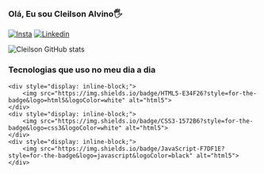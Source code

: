 ### Olá, Eu sou Cleilson Alvino🖐

[![Insta](https://img.shields.io/badge/Instagram-E4405F?style=for-the-badge&logo=instagram&logoColor=white)](https://www.instagram.com/cleilsonalvino/)
[![Linkedin](https://img.shields.io/badge/LinkedIn-0077B5?style=for-the-badge&logo=linkedin&logoColor=white)](https://www.linkedin.com/in/cleilsonalvino)

![Cleilson GitHub stats](https://github-readme-stats.vercel.app/api?username=cleilsonalvino&show_icons=true&theme=dracula)

### Tecnologias que uso no meu dia a dia


    <div style="display: inline-block;">
        <img src="https://img.shields.io/badge/HTML5-E34F26?style=for-the-badge&logo=html5&logoColor=white" alt="html5">
    </div>
    <div style="display: inline-block;">
        <img src="https://img.shields.io/badge/CSS3-1572B6?style=for-the-badge&logo=css3&logoColor=white" alt="html5">
    </div>
    <div style="display: inline-block;">
        <img src="https://img.shields.io/badge/JavaScript-F7DF1E?style=for-the-badge&logo=javascript&logoColor=black" alt="html5">
    </div>

